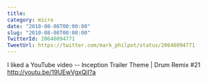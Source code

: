 ```yaml
---
title: 
category: micro
date: "2010-08-08T00:00:00"
slug: "2010-08-08T00:00:00"
TwitterId: 20646094771
TweetUrl: https://twitter.com/mark_philpot/status/20646094771
---
```


I liked a YouTube video -- Inception Trailer Theme | Drum Remix #21
http://youtu.be/19UEwVgxQiI?a
